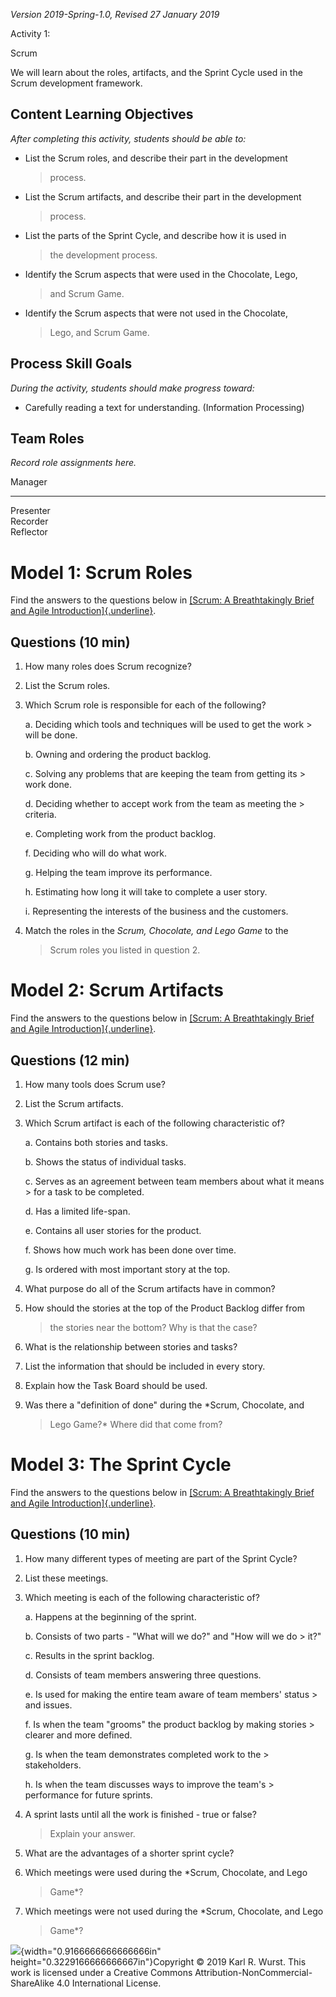 *Version 2019-Spring-1.0, Revised 27 January 2019*

Activity 1:

Scrum

We will learn about the roles, artifacts, and the Sprint Cycle used in
the Scrum development framework.

Content Learning Objectives
---------------------------

*After completing this activity, students should be able to:*

-   List the Scrum roles, and describe their part in the development
    > process.

-   List the Scrum artifacts, and describe their part in the development
    > process.

-   List the parts of the Sprint Cycle, and describe how it is used in
    > the development process.

-   Identify the Scrum aspects that were used in the Chocolate, Lego,
    > and Scrum Game.

-   Identify the Scrum aspects that were not used in the Chocolate,
    > Lego, and Scrum Game.

 Process Skill Goals
-------------------

*During the activity, students should make progress toward:*

-   Carefully reading a text for understanding. (Information Processing)

Team Roles
----------

*Record role assignments here.*

  Manager     
  ----------- --
  Presenter   
  Recorder    
  Reflector   

Model 1: Scrum Roles
====================

Find the answers to the questions below in [[Scrum: A Breathtakingly
Brief and Agile
Introduction]{.underline}](https://www.agilelearninglabs.com/resources/scrum-introduction/).

Questions (10 min)
------------------

1.  How many roles does Scrum recognize?

2.  List the Scrum roles.

3.  Which Scrum role is responsible for each of the following?

    a.  Deciding which tools and techniques will be used to get the work
        > will be done.

    b.  Owning and ordering the product backlog.

    c.  Solving any problems that are keeping the team from getting its
        > work done.

    d.  Deciding whether to accept work from the team as meeting the
        > criteria.

    e.  Completing work from the product backlog.

    f.  Deciding who will do what work.

    g.  Helping the team improve its performance.

    h.  Estimating how long it will take to complete a user story.

    i.  Representing the interests of the business and the customers.

4.  Match the roles in the *Scrum, Chocolate, and Lego Game* to the
    > Scrum roles you listed in question 2.

Model 2: Scrum Artifacts
========================

Find the answers to the questions below in [[Scrum: A Breathtakingly
Brief and Agile
Introduction]{.underline}](https://www.agilelearninglabs.com/resources/scrum-introduction/).

Questions (12 min)
------------------

1.  How many tools does Scrum use?

2.  List the Scrum artifacts.

3.  Which Scrum artifact is each of the following characteristic of?

    a.  Contains both stories and tasks.

    b.  Shows the status of individual tasks.

    c.  Serves as an agreement between team members about what it means
        > for a task to be completed.

    d.  Has a limited life-span.

    e.  Contains all user stories for the product.

    f.  Shows how much work has been done over time.

    g.  Is ordered with most important story at the top.

4.  What purpose do all of the Scrum artifacts have in common?

5.  How should the stories at the top of the Product Backlog differ from
    > the stories near the bottom? Why is that the case?

6.  What is the relationship between stories and tasks?

7.  List the information that should be included in every story.

8.  Explain how the Task Board should be used.

9.  Was there a "definition of done" during the *Scrum, Chocolate, and
    > Lego Game?* Where did that come from?

Model 3: The Sprint Cycle
=========================

Find the answers to the questions below in [[Scrum: A Breathtakingly
Brief and Agile
Introduction]{.underline}](https://www.agilelearninglabs.com/resources/scrum-introduction/).

Questions (10 min)
------------------

1.  How many different types of meeting are part of the Sprint Cycle?

2.  List these meetings.

3.  Which meeting is each of the following characteristic of?

    a.  Happens at the beginning of the sprint.

    b.  Consists of two parts - "What will we do?" and "How will we do
        > it?"

    c.  Results in the sprint backlog.

    d.  Consists of team members answering three questions.

    e.  Is used for making the entire team aware of team members' status
        > and issues.

    f.  Is when the team "grooms" the product backlog by making stories
        > clearer and more defined.

    g.  Is when the team demonstrates completed work to the
        > stakeholders.

    h.  Is when the team discusses ways to improve the team's
        > performance for future sprints.

4.  A sprint lasts until all the work is finished - true or false?
    > Explain your answer.

5.  What are the advantages of a shorter sprint cycle?

6.  Which meetings were used during the *Scrum, Chocolate, and Lego
    > Game*?

7.  Which meetings were not used during the *Scrum, Chocolate, and Lego
    > Game*?

![](media/image1.png){width="0.9166666666666666in"
height="0.3229166666666667in"}Copyright © 2019 Karl R. Wurst. This work
is licensed under a Creative Commons
Attribution-NonCommercial-ShareAlike 4.0 International License.
